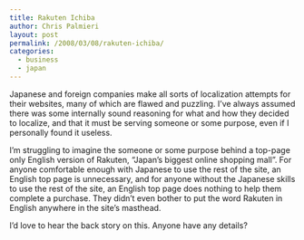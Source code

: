 ```yaml
---
title: Rakuten Ichiba
author: Chris Palmieri
layout: post
permalink: /2008/03/08/rakuten-ichiba/
categories:
  - business
  - japan
---
```

Japanese and foreign companies make all sorts of localization attempts for their websites, many of which are flawed and puzzling. I&#8217;ve always assumed there was some internally sound reasoning for what and how they decided to localize, and that it must be serving someone or some purpose, even if I personally found it useless. 

I&#8217;m struggling to imagine the someone or some purpose behind a top-page only English version of Rakuten, &#8220;Japan&#8217;s biggest online shopping mall&#8221;. For anyone comfortable enough with Japanese to use the rest of the site, an English top page is unnecessary, and for anyone without the Japanese skills to use the rest of the site, an English top page does nothing to help them complete a purchase. They didn&#8217;t even bother to put the word Rakuten in English anywhere in the site&#8217;s masthead. 

I&#8217;d love to hear the back story on this. Anyone have any details?